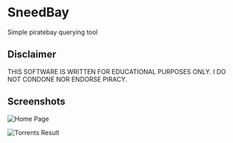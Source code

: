 # SneedBay
Simple piratebay querying tool

## Disclaimer

THIS SOFTWARE IS WRITTEN FOR EDUCATIONAL PURPOSES ONLY. I DO NOT CONDONE NOR ENDORSE PIRACY.

## Screenshots

![Home Page](image/home.png)

![Torrents Result](image/query.png)

